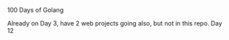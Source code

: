 100 Days of Golang

Already on Day 3, have 2 web projects going also, but not in this repo. 
Day 12
